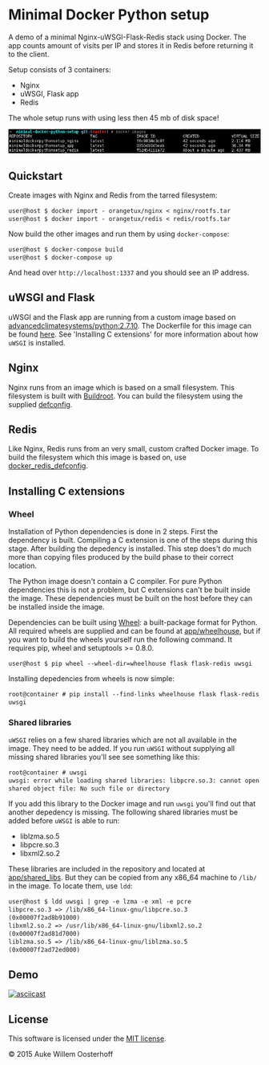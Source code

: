 # Minimal Docker Python setup
A demo of a minimal Nginx-uWSGI-Flask-Redis stack using Docker. The app 
counts amount of visits per IP and stores it in Redis before returning
it to the client.

Setup consists of 3 containers:

* Nginx
* uWSGI, Flask app 
* Redis

The whole setup runs with using less then 45 mb of disk space!

![Image showing size of both containers.][docker_images]

## Quickstart
Create images with Nginx and Redis from the tarred filesystem:
	
```shell
user@host $ docker import - orangetux/nginx < nginx/rootfs.tar
user@host $ docker import - orangetux/redis < redis/rootfs.tar
```

Now build the other images and run them by using `docker-compose`:

```shell
user@host $ docker-compose build
user@host $ docker-compose up
```

And head over `http://localhost:1337` and you should see an IP address.

## uWSGI and Flask
uWSGI and the Flask app are running from a custom image based on
[advancedclimatesystems/python:2.7.10][python_image]. The Dockerfile for this
image can be found [here][dockerfile_app]. See 
'Installing C extensions' for more information about how 
`uWSGI` is installed.

## Nginx
Nginx runs from an image which is based on a small filesystem. This filesystem
is built with [Buildroot][buildroot]. You can build the filesystem using the
supplied [defconfig][docker_nginx_defconfig].

## Redis
Like Nginx, Redis runs from an very small, custom crafted Docker image. To
build the filesystem which this image is based on, use
[docker_redis_defconfig][docker_redis_defconfig].

## Installing C extensions

### Wheel
Installation of Python dependencies is done in 2 steps. First the dependency is
built. Compiling a C extension is one of the steps during this stage. After
building the depedency is installed. This step does't do much more than copying
files produced by the build phase to their correct location.

The Python image doesn't contain a C compiler. For pure Python dependencies
this is not a problem, but C extensions can't be built inside the image. These
dependencies must be built on the host before they can be installed inside the image.

Dependencies can be built using [Wheel][wheel]: a built-package format for
Python. All required wheels are supplied and can be found at
[app/wheelhouse][wheelhouse], but if you want to build the wheels yourself run
the following command. It requires pip, wheel and setuptools >= 0.8.0.

```shell
user@host $ pip wheel --wheel-dir=wheelhouse flask flask-redis uwsgi 
```
Installing depedencies from wheels is now simple:

```shell
root@container # pip install --find-links wheelhouse flask flask-redis uwsgi
```

### Shared libraries
`uWSGI` relies on a few shared libraries which are not all available in the
image. They need to be added. If you run `uWSGI` without supplying all
missing shared libraries you'll see see something like this:

```shell
root@container # uwsgi
uwsgi: error while loading shared libraries: libpcre.so.3: cannot open shared object file: No such file or directory
```

If you add this library to the Docker image and run `uwsgi` you'll find out
that another depedency is missing. The following shared libraries must be added
before `uWSGI` is able to run:

* liblzma.so.5  
* libpcre.so.3  
* libxml2.so.2

These libraries are included in the repository and located at
[app/shared_libs][shared_libs]. But they can be copied from any x86_64 machine
to `/lib/` in the image. To locate them, use `ldd`:

```shell
user@host $ ldd uwsgi | grep -e lzma -e xml -e pcre
libpcre.so.3 => /lib/x86_64-linux-gnu/libpcre.so.3 (0x00007f2ad8b91000)
libxml2.so.2 => /usr/lib/x86_64-linux-gnu/libxml2.so.2 (0x00007f2ad81d7000)
liblzma.so.5 => /lib/x86_64-linux-gnu/liblzma.so.5 (0x00007f2ad72ed000)
```

## Demo
[![asciicast](https://asciinema.org/a/26061.png)](https://asciinema.org/a/26061)

## License
This software is licensed under the [MIT license][license].

© 2015 Auke Willem Oosterhoff

[buildroot]: https://github.com/AdvancedClimateSystems/docker-buildroot
[dockerfile_app]: https://github.com/OrangeTux/minimal-docker-python-setup/blob/master/app/Dockerfile
[docker_images]: docker_images.png "Size of images."
[docker_nginx_defconfig]: nginx/docker_nginx_defconfig
[docker_redis_defconfig]: redis/docker_redis_defconfig
[license]: LICENSE
[python_image]: https://hub.docker.com/r/advancedclimatesystems/python/
[shared_libs]: app/shared_libs
[wheel]:http://wheel.readthedocs.org/en/latest/
[wheelhouse]: app/wheelhouse
